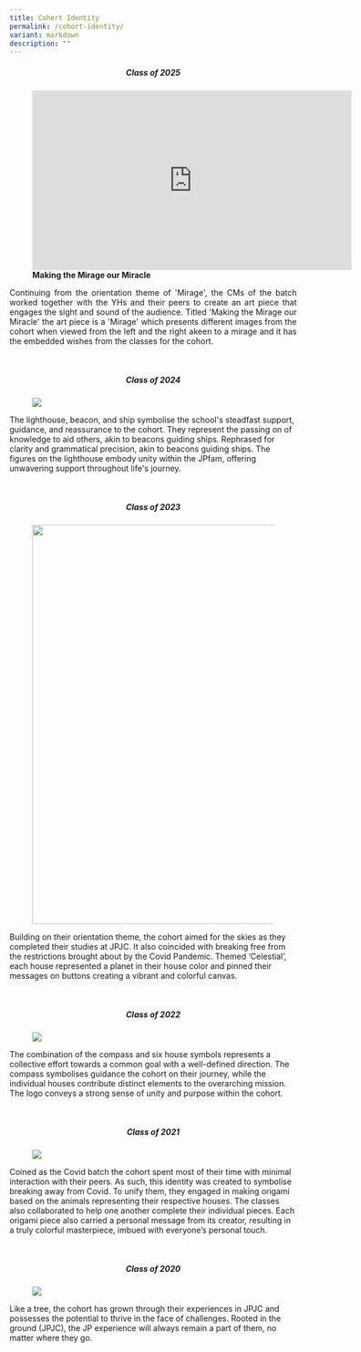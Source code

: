 ```yaml
---
title: Cohort Identity
permalink: /cohort-identity/
variant: markdown
description: ""
---
```

<div align="justify">
	
<p><b></b></p><center><b><h5>Class of 2025</h5></b></center><p></p>	
<figure>
<iframe allowfullscreen="" allow="accelerometer; autoplay; clipboard-write; encrypted-media; gyroscope; picture-in-picture; web-share" frameborder="0" title="YouTube video player" src="https://www.youtube.com/embed/qtJgte1ayQc?si=WapBl1kwGO3I4awx" height="315" width="560"></iframe>
<figcaption><strong>Making the Mirage our Miracle</strong></figcaption></figure>

<p>Continuing from the orientation theme of 'Mirage', the CMs of the batch worked together with the YHs and their peers to create an art piece that engages the sight and sound of the audience. Titled 'Making the Mirage our Miracle' the art piece is a 'Mirage' which presents different images from the cohort when viewed from the left and the right akeen to a mirage and it has the embedded wishes from the classes for the cohort.</p>
<br></div>

<center><b><h5>Class of 2024</h5></b></center><p></p> <figure>
<img src="/images/About%20JPJC/College%20Identity/CI2024.jpg">
<figcaption></figcaption></figure>	

<p>The lighthouse, beacon, and ship symbolise the school's steadfast support, guidance, and reassurance to the cohort. They represent the passing on of knowledge to aid others, akin to beacons guiding ships. Rephrased for clarity and grammatical precision, akin to beacons guiding ships. The figures on the lighthouse embody unity within the JPfam, offering unwavering support throughout life's journey.</p><br>
<figure>

<p><b></b></p><center><b><h5>Class of 2023</h5></b></center><p></p> 
<img style="height:700px;width:auto" src="/images/About%20JPJC/College%20Identity/CI2023.jpg">
<figcaption></figcaption></figure>	

 
<p>Building on their orientation theme, the cohort aimed for the skies as they completed their studies at JPJC. It also coincided with breaking free from the restrictions brought about by the Covid Pandemic. Themed ‘Celestial’, each house represented a planet in their house color and pinned their messages on buttons creating a vibrant and colorful canvas.</p>
<br>

<p><b></b></p><center><b><h5>Class of 2022</h5></b></center><p></p>	
<figure>
<img src="/images/About%20JPJC/College%20Identity/CI2022.jpg">
<figcaption></figcaption></figure>	 
 
<p>The combination of the compass and six house symbols represents a collective effort towards a common goal with a well-defined direction. The compass symbolises guidance the cohort on their journey, while the individual houses contribute distinct elements to the overarching mission. The logo conveys a strong sense of unity and purpose within the cohort. </p><br>


<p><b></b></p><center><b><h5>Class of 2021</h5></b></center><p></p> 	
<figure>
<img src="/images/About%20JPJC/College%20Identity/CI2021.jpg">
<figcaption></figcaption></figure>	
 
<p>Coined as the Covid batch the cohort spent most of their time with minimal interaction with their peers. As such, this identity was created to symbolise breaking away from Covid. To unify them, they engaged in making origami based on the animals representing their respective houses. The classes also collaborated to help one another complete their individual pieces. Each origami piece also carried a personal message from its creator, resulting in a truly colorful masterpiece, imbued with everyone’s personal touch.</p><br>


<p><b></b></p><center><b><h5>Class of 2020</h5></b></center><p></p>	
<figure>
<img src="/images/About%20JPJC/College%20Identity/CI2020.jpg">
<figcaption></figcaption></figure>	 
 
<p>Like a tree, the cohort has grown through their experiences in JPJC  and possesses the potential to thrive in the face of challenges. Rooted in the ground (JPJC), the JP experience will always remain a part of them, no matter where they go. </p>